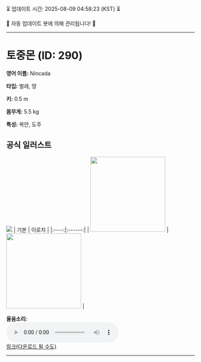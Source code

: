 
⏳ 업데이트 시간: 2025-08-09 04:58:23 (KST) ⏳

🤖 자동 업데이트 봇에 의해 관리됩니다! 🤖

---

# 토중몬 (ID: 290)
**영어 이름:** Nincada

**타입:** 벌레, 땅

**키:** 0.5 m

**몸무게:** 5.5 kg

**특성:** 복안, 도주

## 공식 일러스트
![](https://raw.githubusercontent.com/PokeAPI/sprites/master/sprites/pokemon/other/official-artwork/290.png)
| 기본 | 이로치 |
|:----:|:------:|
| <img src="http://play.pokemonshowdown.com/sprites/ani/nincada.gif" width="200"> | <img src="http://play.pokemonshowdown.com/sprites/ani-shiny/nincada.gif" width="200"> |

**울음소리:**<br><audio controls src="https://raw.githubusercontent.com/PokeAPI/cries/main/cries/pokemon/latest/290.ogg"></audio><br> [링크(다운로드 될 수도)](https://raw.githubusercontent.com/PokeAPI/cries/main/cries/pokemon/latest/290.ogg)


---
